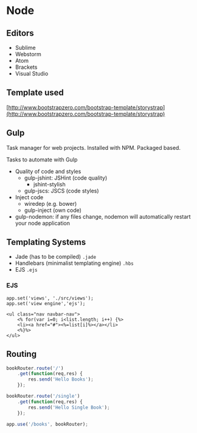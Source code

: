 # Node

## Editors

* Sublime
* Webstorm
* Atom
* Brackets
* Visual Studio

## Template used

[http://www.bootstrapzero.com/bootstrap-template/storystrap](http://www.bootstrapzero.com/bootstrap-template/storystrap)

## Gulp

Task manager for web projects. Installed with NPM. Packaged based.

Tasks to automate with Gulp

* Quality of code and styles
    * gulp-jshint: JSHint (code quality)
        * jshint-stylish
    * gulp-jscs: JSCS (code styles)
* Inject code
    * wiredep (e.g. bower)
    * gulp-inject (own code)
* gulp-nodemon: if any files change, nodemon will automatically restart your node application

## Templating Systems

* Jade (has to be compiled) ```.jade```
* Handlebars (minimalist templating engine) ```.hbs```
* EJS ```.ejs```

### EJS

```
app.set('views', './src/views');
app.set('view engine','ejs');
```

```
<ul class="nav navbar-nav">
    <% for(var i=0; i<list.length; i++) {%>
    <li><a href="#"><%=list[i]%></a></li>
    <%}%>
</ul>
```

## Routing

```javascript
bookRouter.route('/')
    .get(function(req,res) {
        res.send('Hello Books');
    });

bookRouter.route('/single')
    .get(function(req,res) {
        res.send('Hello Single Book');
    });

app.use('/books', bookRouter);
```